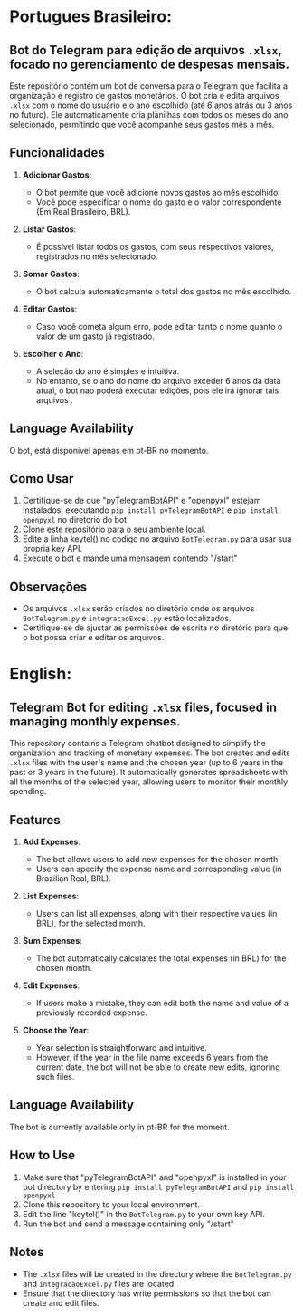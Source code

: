 # Portugues Brasileiro:
## Bot do Telegram para edição de arquivos `.xlsx`, focado no gerenciamento de despesas mensais.

Este repositório contém um bot de conversa para o Telegram que facilita a organização e registro de gastos monetários. O bot cria e edita arquivos `.xlsx` com o nome do usuário e o ano escolhido (até 6 anos atrás ou 3 anos no futuro). Ele automaticamente cria planilhas com todos os meses do ano selecionado, permitindo que você acompanhe seus gastos mês a mês.

## Funcionalidades

1. **Adicionar Gastos**:
   - O bot permite que você adicione novos gastos ao mês escolhido.
   - Você pode especificar o nome do gasto e o valor correspondente (Em Real Brasileiro, BRL).

2. **Listar Gastos**:
   - É possível listar todos os gastos, com seus respectivos valores, registrados no mês selecionado.

3. **Somar Gastos**:
   - O bot calcula automaticamente o total dos gastos no mês escolhido.

4. **Editar Gastos**:
   - Caso você cometa algum erro, pode editar tanto o nome quanto o valor de um gasto já registrado.

5. **Escolher o Ano**:
   - A seleção do ano é simples e intuitiva.
   - No entanto, se o ano do nome do arquivo exceder 6 anos da data atual, o bot nao poderá executar edições, pois ele irá ignorar tais arquivos .

## Language Availability

O bot, está disponivel apenas em pt-BR no momento.

## Como Usar
1. Certifique-se de que "pyTelegramBotAPI" e "openpyxl" estejam instalados, executando `pip install pyTelegramBotAPI` e `pip install openpyxl` no diretorio do bot
2. Clone este repositório para o seu ambiente local.
3. Edite a linha keytel() no codigo no arquivo `BotTelegram.py` para usar sua propria key API.
4. Execute o bot e mande uma mensagem contendo "/start"

## Observações

- Os arquivos `.xlsx` serão criados no diretório onde os arquivos `BotTelegram.py` e `integracaoExcel.py` estão localizados.
- Certifique-se de ajustar as permissões de escrita no diretório para que o bot possa criar e editar os arquivos.



# English:
## Telegram Bot for editing `.xlsx` files, focused in managing monthly expenses.

This repository contains a Telegram chatbot designed to simplify the organization and tracking of monetary expenses. The bot creates and edits `.xlsx` files with the user's name and the chosen year (up to 6 years in the past or 3 years in the future). It automatically generates spreadsheets with all the months of the selected year, allowing users to monitor their monthly spending.

## Features

1. **Add Expenses**:
   - The bot allows users to add new expenses for the chosen month.
   - Users can specify the expense name and corresponding value (in Brazilian Real, BRL).

2. **List Expenses**:
   - Users can list all expenses, along with their respective values (in BRL), for the selected month.

3. **Sum Expenses**:
   - The bot automatically calculates the total expenses (in BRL) for the chosen month.

4. **Edit Expenses**:
   - If users make a mistake, they can edit both the name and value of a previously recorded expense.

5. **Choose the Year**:
   - Year selection is straightforward and intuitive.
   - However, if the year in the file name exceeds 6 years from the current date, the bot will not be able to create new edits, ignoring such files.

## Language Availability

The bot is currently available only in pt-BR for the moment.

## How to Use
1. Make sure that "pyTelegramBotAPI" and "openpyxl" is installed in your bot directory by entering `pip install pyTelegramBotAPI` and `pip install openpyxl`
2. Clone this repository to your local environment.
3. Edit the line "keytel()" in the `BotTelegram.py` to your own key API.
4. Run the bot and send a message containing only "/start" 

## Notes

- The `.xlsx` files will be created in the directory where the `BotTelegram.py` and `integracaoExcel.py` files are located.
- Ensure that the directory has write permissions so that the bot can create and edit files.


